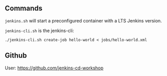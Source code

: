 ## Commands

`jenkins.sh` will start a preconfigured container with a LTS Jenkins version.

`jenkins-cli.sh` is the jenkins-cli:
```
./jenkins-cli.sh create-job hello-world < jobs/hello-world.xml
```

## Github

User: https://github.com/jenkins-cd-workshop
